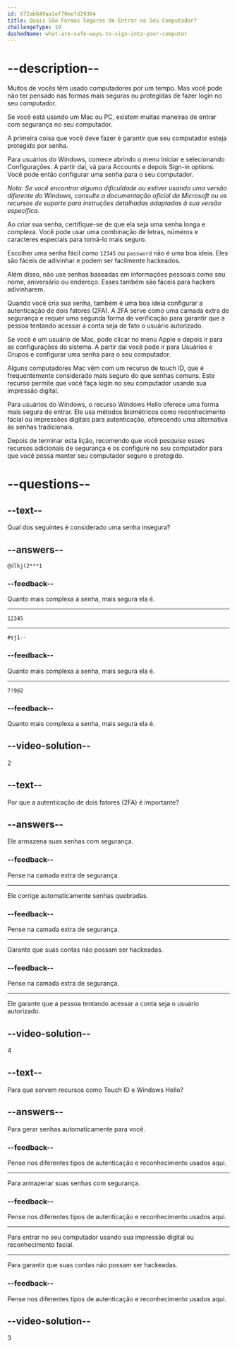 ```yaml
---
id: 672ab849aa1ef70eefd29364
title: Quais São Formas Seguras de Entrar no Seu Computador?
challengeType: 19
dashedName: what-are-safe-ways-to-sign-into-your-computer
---
```


# --description--

Muitos de vocês têm usado computadores por um tempo. Mas você pode não ter pensado nas formas mais seguras ou protegidas de fazer login no seu computador.

Se você está usando um Mac ou PC, existem muitas maneiras de entrar com segurança no seu computador.

A primeira coisa que você deve fazer é garantir que seu computador esteja protegido por senha.

Para usuários do Windows, comece abrindo o menu Iniciar e selecionando Configurações. A partir daí, vá para Accounts e depois Sign-in options. Você pode então configurar uma senha para o seu computador.

*Nota: Se você encontrar alguma dificuldade ou estiver usando uma versão diferente do Windows, consulte a documentação oficial da Microsoft ou os recursos de suporte para instruções detalhadas adaptadas à sua versão específica.*

Ao criar sua senha, certifique-se de que ela seja uma senha longa e complexa. Você pode usar uma combinação de letras, números e caracteres especiais para torná-lo mais seguro.

Escolher uma senha fácil como `12345` ou `password` não é uma boa ideia. Eles são fáceis de adivinhar e podem ser facilmente hackeados.

Além disso, não use senhas baseadas em informações pessoais como seu nome, aniversário ou endereço. Esses também são fáceis para hackers adivinharem.

Quando você cria sua senha, também é uma boa ideia configurar a autenticação de dois fatores (2FA). A 2FA serve como uma camada extra de segurança e requer uma segunda forma de verificação para garantir que a pessoa tentando acessar a conta seja de fato o usuário autorizado.

Se você é um usuário de Mac, pode clicar no menu Apple e depois ir para as configurações do sistema. A partir daí você pode ir para Usuários e Grupos e configurar uma senha para o seu computador.

Alguns computadores Mac vêm com um recurso de touch ID, que é frequentemente considerado mais seguro do que senhas comuns. Este recurso permite que você faça login no seu computador usando sua impressão digital.

Para usuários do Windows, o recurso Windows Hello oferece uma forma mais segura de entrar. Ele usa métodos biométricos como reconhecimento facial ou impressões digitais para autenticação, oferecendo uma alternativa às senhas tradicionais.

Depois de terminar esta lição, recomendo que você pesquise esses recursos adicionais de segurança e os configure no seu computador para que você possa manter seu computador seguro e protegido.

# --questions--

## --text--

Qual dos seguintes é considerado uma senha insegura?

## --answers--

`@dlkj(2***1`

### --feedback--

Quanto mais complexa a senha, mais segura ela é.

---

`12345`

---

`#sj1--`

### --feedback--

Quanto mais complexa a senha, mais segura ela é.

---

`7!9@2`

### --feedback--

Quanto mais complexa a senha, mais segura ela é.

## --video-solution--

2

## --text--

Por que a autenticação de dois fatores (2FA) é importante?

## --answers--

Ele armazena suas senhas com segurança.

### --feedback--

Pense na camada extra de segurança.

---

Ele corrige automaticamente senhas quebradas.

### --feedback--

Pense na camada extra de segurança.

---

Garante que suas contas não possam ser hackeadas.

### --feedback--

Pense na camada extra de segurança.

---

Ele garante que a pessoa tentando acessar a conta seja o usuário autorizado.

## --video-solution--

4

## --text--

Para que servem recursos como Touch ID e Windows Hello?

## --answers--

Para gerar senhas automaticamente para você.

### --feedback--

Pense nos diferentes tipos de autenticação e reconhecimento usados aqui.

---

Para armazenar suas senhas com segurança.

### --feedback--

Pense nos diferentes tipos de autenticação e reconhecimento usados aqui.

---

Para entrar no seu computador usando sua impressão digital ou reconhecimento facial.

---

Para garantir que suas contas não possam ser hackeadas.

### --feedback--

Pense nos diferentes tipos de autenticação e reconhecimento usados aqui.

## --video-solution--

3
